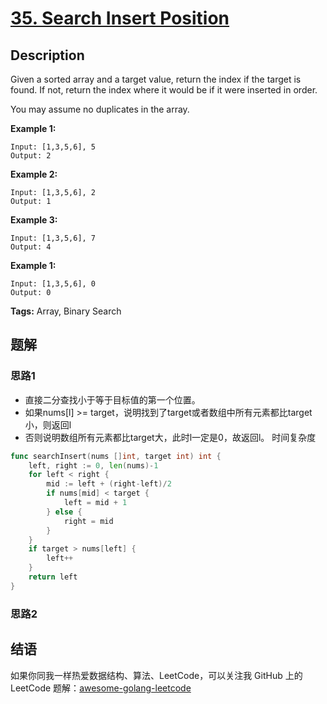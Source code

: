# [35. Search Insert Position][title]

## Description

Given a sorted array and a target value, return the index if the target is found. If not, return the index where it would be if it were inserted in order.

You may assume no duplicates in the array.

**Example 1:**

```
Input: [1,3,5,6], 5
Output: 2
```

**Example 2:**

```
Input: [1,3,5,6], 2
Output: 1
```

**Example 3:**

```
Input: [1,3,5,6], 7
Output: 4
```

**Example 1:**

```
Input: [1,3,5,6], 0
Output: 0
```

**Tags:** Array, Binary Search


## 题解
### 思路1

- 直接二分查找小于等于目标值的第一个位置。
- 如果nums[l] >= target，说明找到了target或者数组中所有元素都比target小，则返回l
- 否则说明数组所有元素都比target大，此时l一定是0，故返回l。
时间复杂度

```go
func searchInsert(nums []int, target int) int {
	left, right := 0, len(nums)-1
	for left < right {
		mid := left + (right-left)/2
		if nums[mid] < target {
			left = mid + 1
		} else {
			right = mid
		}
	}
	if target > nums[left] {
		left++
	}
	return left
}

```
### 思路2


## 结语

如果你同我一样热爱数据结构、算法、LeetCode，可以关注我 GitHub 上的 LeetCode 题解：[awesome-golang-leetcode][me]

[title]: https://leetcode.com/problems/search-insert-position/description/
[me]: https://github.com/kylesliu/awesome-golang-leetcode
